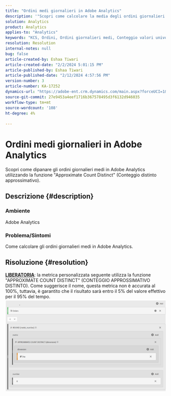 ```yaml
---
title: "Ordini medi giornalieri in Adobe Analytics"
description: '"Scopri come calcolare la media degli ordini giornalieri in Adobe Analytics utilizzando la funzione "Approximate Count Distinct" (Conteggio distinto approssimativo)."'
solution: Analytics
product: Analytics
applies-to: "Analytics"
keywords: "KCS, Ordini, Ordini giornalieri medi, Conteggio valori univoci approssimativo, Funzione"
resolution: Resolution
internal-notes: null
bug: false
article-created-by: Eshaa Tiwari
article-created-date: "2/2/2024 5:01:15 PM"
article-published-by: Eshaa Tiwari
article-published-date: "2/12/2024 4:57:56 PM"
version-number: 3
article-number: KA-17252
dynamics-url: "https://adobe-ent.crm.dynamics.com/main.aspx?forceUCI=1&pagetype=entityrecord&etn=knowledgearticle&id=9ac69aaa-ecc1-ee11-9079-6045bd006268"
source-git-commit: 27e9453a4eef1716b367578495d3f6132d946035
workflow-type: tm+mt
source-wordcount: '108'
ht-degree: 4%

---
```


# Ordini medi giornalieri in Adobe Analytics


Scopri come dipanare gli ordini giornalieri medi in Adobe Analytics utilizzando la funzione &quot;Approximate Count Distinct&quot; (Conteggio distinto approssimativo).

## Descrizione {#description}


### Ambiente

Adobe Analytics

### Problema/Sintomi

Come calcolare gli ordini giornalieri medi in Adobe Analytics.


## Risoluzione {#resolution}


<u><b>LIBERATORIA</b></u>: la metrica personalizzata seguente utilizza la funzione &quot;APPROXIMATE COUNT DISTINCT&quot; (CONTEGGIO APPROSSIMATIVO DISTINTO). Come suggerisce il nome, questa metrica non è accurata al 100%, tuttavia, è garantito che il risultato sarà entro il 5% del valore effettivo per il 95% del tempo.
![](assets/62d446f9-58c7-ee11-9079-6045bd0067ea.png)
